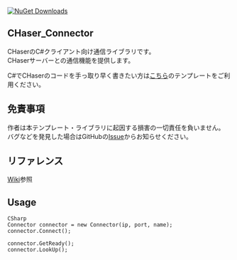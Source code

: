 [![NuGet Downloads](https://img.shields.io/nuget/dt/CHaser_Connector?label=nuget%20Downloads&color=004880&logo=nuget&style=flat-square)](https://www.nuget.org/packages/CHaser_Connector/)  

## CHaser_Connector
CHaserのC#クライアント向け通信ライブラリです。  
CHaserサーバーとの通信機能を提供します。

C#でCHaserのコードを手っ取り早く書きたい方は[こちら](https://github.com/s1v/CHaser_CSharp_Template)のテンプレートをご利用ください。

## 免責事項
作者は本テンプレート・ライブラリに起因する損害の一切責任を負いません。  
バグなどを発見した場合はGitHubの[Issue](https://github.com/s1v/CHaser_Connector/issues)からお知らせください。

## リファレンス
[Wiki](https://github.com/s1v/CHaser_Connector/wiki)参照

## Usage
```
CSharp
Connector connector = new Connector(ip, port, name);
connector.Connect();

connector.GetReady();
connector.LookUp();
```
